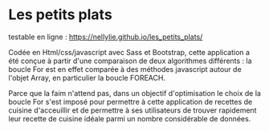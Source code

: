 
# Les petits plats
testable en ligne : https://nellylie.github.io/les_petits_plats/

Codée en Html/css/javascript avec Sass et Bootstrap,
cette application a été conçue à partir d'une comparaison de deux algorithmes différents : la boucle For est en effet comparée à des méthodes javascript autour de l'objet Array, en particulier la boucle FOREACH. 

Parce que la faim n'attend pas, dans un objectif d'optimisation le choix de la boucle For s'est imposé pour permettre à cette application de recettes de cuisine d'acceuillir et de permettre à ses utilisateurs de trouver rapidement leur recette de cuisine idéale parmi un nombre considérable de données.
